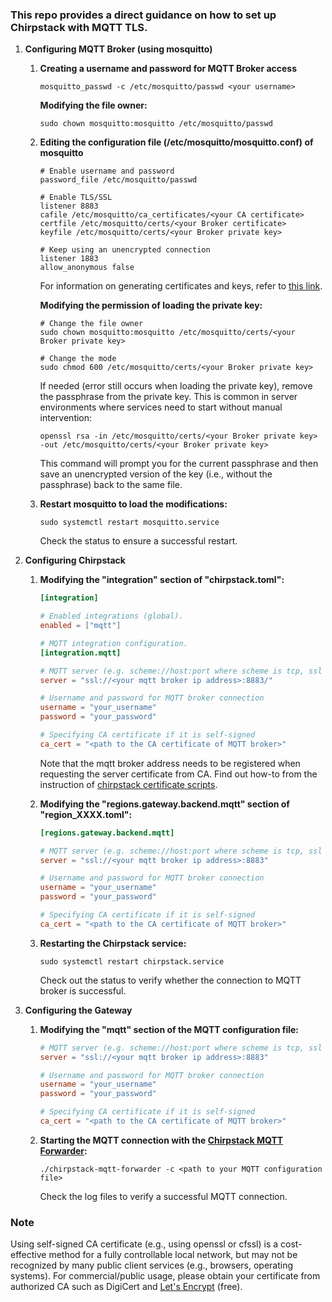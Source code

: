 ### This repo provides a direct guidance on how to set up Chirpstack with MQTT TLS.
1. **Configuring MQTT Broker (using mosquitto)**

   1. **Creating a username and password for MQTT Broker access**

      ```
      mosquitto_passwd -c /etc/mosquitto/passwd <your username>
      ```

      **Modifying the file owner:**

      ```
      sudo chown mosquitto:mosquitto /etc/mosquitto/passwd
      ```

   2. **Editing the configuration file (/etc/mosquitto/mosquitto.conf) of mosquitto**

      ```
      # Enable username and password
      password_file /etc/mosquitto/passwd

      # Enable TLS/SSL
      listener 8883
      cafile /etc/mosquitto/ca_certificates/<your CA certificate>
      certfile /etc/mosquitto/certs/<your Broker certificate>
      keyfile /etc/mosquitto/certs/<your Broker private key>

      # Keep using an unencrypted connection
      listener 1883
      allow_anonymous false
      ```

      For information on generating certificates and keys, refer to [this link](https://github.com/chirpstack/chirpstack-certificates).

      **Modifying the permission of loading the private key:**

      ```
      # Change the file owner
      sudo chown mosquitto:mosquitto /etc/mosquitto/certs/<your Broker private key>

      # Change the mode
      sudo chmod 600 /etc/mosquitto/certs/<your Broker private key>
      ```

      If needed (error still occurs when loading the private key), remove the passphrase from the private key. This is common in server environments where services need to start without manual intervention:

      ```
      openssl rsa -in /etc/mosquitto/certs/<your Broker private key> -out /etc/mosquitto/certs/<your Broker private key>
      ```

      This command will prompt you for the current passphrase and then save an unencrypted version of the key (i.e., without the passphrase) back to the same file.

   3. **Restart mosquitto to load the modifications:**

      ```
      sudo systemctl restart mosquitto.service
      ```

      Check the status to ensure a successful restart.

2. **Configuring Chirpstack**

   1. **Modifying the "integration" section of "chirpstack.toml":**

      ```toml
      [integration]

      # Enabled integrations (global).
      enabled = ["mqtt"]

      # MQTT integration configuration.
      [integration.mqtt]

      # MQTT server (e.g. scheme://host:port where scheme is tcp, ssl or ws)
      server = "ssl://<your mqtt broker ip address>:8883/"

      # Username and password for MQTT broker connection
      username = "your_username"
      password = "your_password"

      # Specifying CA certificate if it is self-signed
      ca_cert = "<path to the CA certificate of MQTT broker>"
      ```
      Note that the mqtt broker address needs to be registered when requesting the server certificate from CA. Find out how-to from the instruction of [chirpstack certificate scripts](https://github.com/chirpstack/chirpstack-certificates). 

   2. **Modifying the "regions.gateway.backend.mqtt" section of "region_XXXX.toml":**

      ```toml
      [regions.gateway.backend.mqtt]

      # MQTT server (e.g. scheme://host:port where scheme is tcp, ssl or ws)
      server = "ssl://<your mqtt broker ip address>:8883"

      # Username and password for MQTT broker connection
      username = "your_username"
      password = "your_password"

      # Specifying CA certificate if it is self-signed
      ca_cert = "<path to the CA certificate of MQTT broker>"
      ```
   3. **Restarting the Chirpstack service:**

      ```
      sudo systemctl restart chirpstack.service
      ```
      Check out the status to verify whether the connection to MQTT broker is successful.

3. **Configuring the Gateway**

   1. **Modifying the "mqtt" section of the MQTT configuration file:**

      ```toml
      # MQTT server (e.g. scheme://host:port where scheme is tcp, ssl or ws)
      server = "ssl://<your mqtt broker ip address>:8883"

      # Username and password for MQTT broker connection
      username = "your_username"
      password = "your_password"

      # Specifying CA certificate if it is self-signed
      ca_cert = "<path to the CA certificate of MQTT broker>"
      ```

   2. **Starting the MQTT connection with the [Chirpstack MQTT Forwarder](https://github.com/chirpstack/chirpstack-mqtt-forwarder):**

      ```
      ./chirpstack-mqtt-forwarder -c <path to your MQTT configuration file>
      ```

      Check the log files to verify a successful MQTT connection.

### Note
Using self-signed CA certificate (e.g., using openssl or cfssl) is a cost-effective method for a fully controllable local network, but may not be recognized by many public client services (e.g., browsers, operating systems). For commercial/public usage, please obtain your certificate from authorized CA such as DigiCert and [Let's Encrypt](https://letsencrypt.org/) (free). 
